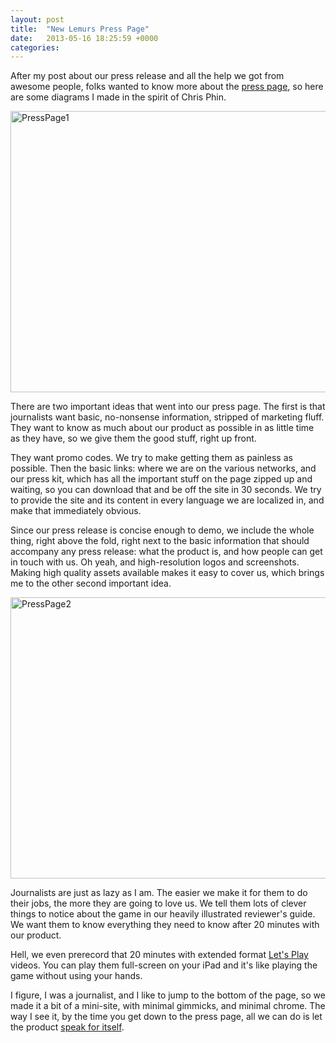 ```yaml
---
layout: post
title:  "New Lemurs Press Page"
date:   2013-05-16 18:25:59 +0000
categories: 
---
```



After my post about our press release and all the help we got from awesome people, folks wanted to know more about the <a href="http://newlemurs.com/press">press page</a>, so here are some diagrams I made in the spirit of Chris Phin.



<img style="display:block; margin-left:auto; margin-right:auto;" src="http://mur.mu.rs/wp-content/uploads/2013/05/PressPage1.png" alt="PressPage1" title="PressPage1.png" border="0" width="600" height="450" />



There are two important ideas that went into our press page. The first is that journalists want basic, no-nonsense information, stripped of marketing fluff. They want to know as much about our product as possible in as little time as they have, so we give them the good stuff, right up front.



They want promo codes. We try to make getting them as painless as possible. Then the basic links: where we are on the various networks, and our press kit, which has all the important stuff on the page zipped up and waiting, so you can download that and be off the site in 30 seconds. We try to provide the site and its content in every language we are localized in, and make that immediately obvious.



Since our press release is concise enough to demo, we include the whole thing, right above the fold, right next to the basic information that should accompany any press release: what the product is, and how people can get in touch with us. Oh yeah, and high-resolution logos and screenshots. Making high quality assets available makes it easy to cover us, which brings me to the other second important idea.



<img style="display:block; margin-left:auto; margin-right:auto;" src="http://mur.mu.rs/wp-content/uploads/2013/05/PressPage2.png" alt="PressPage2" title="PressPage2.png" border="0" width="600" height="450" />



Journalists are just as lazy as I am. The easier we make it for them to do their jobs, the more they are going to love us. We tell them lots of clever things to notice about the game in our heavily illustrated reviewer's guide. We want them to know everything they need to know after 20 minutes with our product. 



Hell, we even prerecord that 20 minutes with extended format <a href="http://newlemurs.com/chemistry/letsplay">Let's Play</a> videos. You can play them full-screen on your iPad and it's like playing the game without using your hands. 



I figure, I was a journalist, and I like to jump to the bottom of the page, so we made it a bit of a mini-site, with minimal gimmicks, and minimal chrome. The way I see it, by the time you get down to the press page, all we can do is let the product <a href="http://le.mu.rs/chemistry">speak for itself</a>. 


